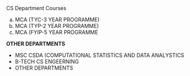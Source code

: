 <html>
<head>CS Department Courses</head>
<body>
  <ol type=a>
    <li>MCA (TYC-3 YEAR PROGRAMME)</li>
    <li>MCA (TYP-2 YEAR PROGRAMME)</li>
    <li>MCA (FYIP-5 YEAR PROGRAMME </li>
  </ol>
  <b style="Arial" size=52> OTHER DEPARTMENTS</b>
  <ul>
    <li>MSC CSDA (COMPUTATIONAL STATISTICS AND DATA ANALYSTICS</li>
    <li>B-TECH CS ENGEERNING</li>
    <li>OTHER DEPARTMENTS</li>
  </ul>
  <a href="C:\Users\PC40\Downloads\National Final Lab Demo-1(1)">
</body>
</html>
